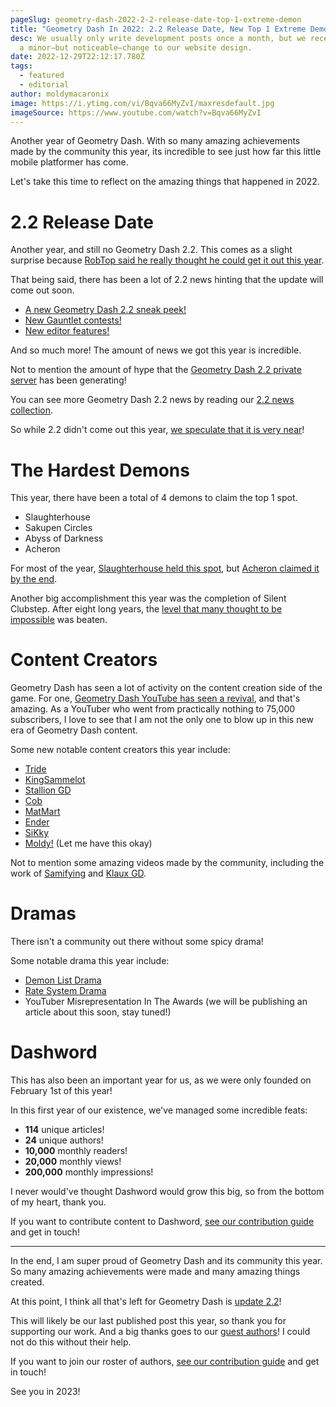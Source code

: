 ```yaml
---
pageSlug: geometry-dash-2022-2-2-release-date-top-1-extreme-demon
title: "Geometry Dash In 2022: 2.2 Release Date, New Top 1 Extreme Demons, & More"
desc: We usually only write development posts once a month, but we recently made
  a minor—but noticeable—change to our website design.
date: 2022-12-29T22:12:17.780Z
tags:
  - featured
  - editorial
author: moldymacaronix
image: https://i.ytimg.com/vi/Bqva66MyZvI/maxresdefault.jpg
imageSource: https://www.youtube.com/watch?v=Bqva66MyZvI
---
```


Another year of Geometry Dash. With so many amazing achievements made by the community this year, its incredible to see just how far this little mobile platformer has come.

Let's take this time to reflect on the amazing things that happened in 2022.

# 2.2 Release Date

Another year, and still no Geometry Dash 2.2. This comes as a slight surprise because [RobTop said he really thought he could get it out this year](/posts/2-2-release-date-confirmed/).

That being said, there has been a lot of 2.2 news hinting that the update will come out soon.

- [A new Geometry Dash 2.2 sneak peek!](/posts/geometry-dash-new-sneak-peek-analysis/)
- [New Gauntlet contests!](/posts/geometry-dash-2-2-world-galaxy-universe-gauntlets/)
- [New editor features!](/posts/robtop-previewed-geometry-dash-2-2-keyframe-system/)

And so much more! The amount of news we got this year is incredible.

Not to mention the amount of hype that the [Geometry Dash 2.2 private server](/posts/geometry-dash-2-2-private-server-download-install/) has been generating!

You can see more Geometry Dash 2.2 news by reading our [2.2 news collection](/categories/2.2/).

So while 2.2 didn't come out this year, [we speculate that it is very near](/posts/geometry-dash-2-2-release-date/)!

# The Hardest Demons

This year, there have been a total of 4 demons to claim the top 1 spot.

- Slaughterhouse
- Sakupen Circles
- Abyss of Darkness
- Acheron

For most of the year, [Slaughterhouse held this spot](/posts/geometry-dash-slaughterhouse-top-1/), but [Acheron claimed it by the end](/posts/breaking-acheron-takes-1-spot-on-geometry-dash-demonlist/).

Another big accomplishment this year was the completion of Silent Clubstep. After eight long years, the [level that many thought to be impossible](/posts/geometry-dash-levels-what-is-the-most-impossible-level-2022/) was beaten.

# Content Creators

Geometry Dash has seen a lot of activity on the content creation side of the game. For one, [Geometry Dash YouTube has seen a revival](/posts/growth-is-not-an-excuse-for-bad-videos/), and that's amazing. As a YouTuber who went from practically nothing to 75,000 subscribers, I love to see that I am not the only one to blow up in this new era of Geometry Dash content.

Some new notable content creators this year include:

- [Tride](https://www.youtube.com/@TrideGD)
- [KingSammelot](https://www.youtube.com/@KingSammelot)
- [Stallion GD](https://www.youtube.com/@StallionGD)
- [Cob](https://www.youtube.com/@Cobgd)
- [MatMart](https://www.youtube.com/@MatMart)
- [Ender](https://www.youtube.com/@EREnder)
- [SiKky](https://www.youtube.com/@SiKky)
- [Moldy!](https://www.youtube.com/@MoldyGD) (Let me have this okay)

Not to mention some amazing videos made by the community, including the work of [Samifying](https://www.youtube.com/@Samifying) and [Klaux GD](https://www.youtube.com/@Klaux).

# Dramas

There isn't a community out there without some spicy drama!

Some notable drama this year include:

- [Demon List Drama](/posts/geometry-dash-the-problem-with-the-demonlist/)
- [Rate System Drama](/posts/popular-geometry-dash-player-stormfly-is-accused-of-harassing-new-creators/)
- YouTuber Misrepresentation In The Awards (we will be publishing an article about this soon, stay tuned!)

# Dashword

This has also been an important year for us, as we were only founded on February 1st of this year!

In this first year of our existence, we've managed some incredible feats:

- **114** unique articles!
- **24** unique authors!
- **10,000** monthly readers!
- **20,000** monthly views!
- **200,000** monthly impressions!

I never would've thought Dashword would grow this big, so from the bottom of my heart, thank you.

If you want to contribute content to Dashword, [see our contribution guide](/contribute/) and get in touch!

---

In the end, I am super proud of Geometry Dash and its community this year. So many amazing achievements were made and many amazing things created.

At this point, I think all that's left for Geometry Dash is [update 2.2](/posts/2-2-revolutionary/)!

This will likely be our last published post this year, so thank you for supporting our work. And a big thanks goes to our [guest authors](/authors/)! I could not do this without their help.

If you want to join our roster of authors, [see our contribution guide](/contribute/) and get in touch!

See you in 2023!